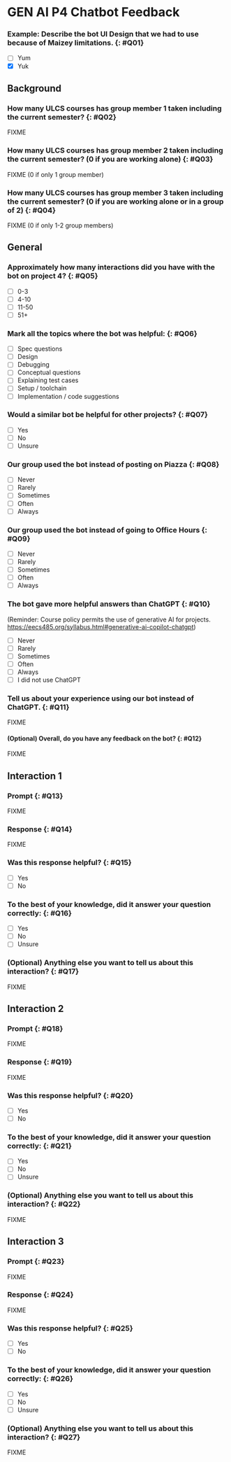 # GEN AI P4 Chatbot Feedback

### Example: Describe the bot UI Design that we had to use because of Maizey limitations. {: #Q01}
- [ ] Yum
- [x] Yuk

## Background

### How many ULCS courses has group member 1 taken including the current semester? {: #Q02}
FIXME
### How many ULCS courses has group member 2 taken including the current semester? (0 if you are working alone) {: #Q03}
FIXME (0 if only 1 group member)
### How many ULCS courses has group member 3 taken including the current semester? (0 if you are working alone or in a group of 2) {: #Q04}
FIXME (0 if only 1-2 group members)

## General
### Approximately how many interactions did you have with the bot on project 4? {: #Q05}
- [ ] 0-3
- [ ] 4-10
- [ ] 11-50
- [ ] 51+

### Mark all the topics where the bot was helpful: {: #Q06}
- [ ] Spec questions
- [ ] Design
- [ ] Debugging
- [ ] Conceptual questions
- [ ] Explaining test cases
- [ ] Setup / toolchain
- [ ] Implementation / code suggestions

### Would a similar bot be helpful for other projects? {: #Q07}
- [ ] Yes
- [ ] No
- [ ] Unsure

### Our group used the bot instead of posting on Piazza {: #Q08}
- [ ] Never
- [ ] Rarely
- [ ] Sometimes
- [ ] Often
- [ ] Always

### Our group used the bot instead of going to Office Hours {: #Q09}
- [ ] Never
- [ ] Rarely
- [ ] Sometimes
- [ ] Often
- [ ] Always

### The bot gave more helpful answers than ChatGPT {: #Q10}
(Reminder: Course policy permits the use of generative AI for projects. https://eecs485.org/syllabus.html#generative-ai-copilot-chatgpt)
- [ ] Never
- [ ] Rarely
- [ ] Sometimes
- [ ] Often
- [ ] Always
- [ ] I did not use ChatGPT

### Tell us about your experience using our bot instead of ChatGPT. {: #Q11}
FIXME

#### (Optional) Overall, do you have any feedback on the bot? {: #Q12}
FIXME

## Interaction 1
### Prompt {: #Q13}
FIXME

### Response {: #Q14}
FIXME

### Was this response helpful? {: #Q15}
- [ ] Yes
- [ ] No

### To the best of your knowledge, did it answer your question correctly: {: #Q16}
- [ ] Yes
- [ ] No
- [ ] Unsure

### (Optional) Anything else you want to tell us about this interaction? {: #Q17}
FIXME

## Interaction 2
### Prompt {: #Q18}
FIXME

### Response {: #Q19}
FIXME

### Was this response helpful? {: #Q20}
- [ ] Yes
- [ ] No

### To the best of your knowledge, did it answer your question correctly: {: #Q21}
- [ ] Yes
- [ ] No
- [ ] Unsure

### (Optional) Anything else you want to tell us about this interaction? {: #Q22}
FIXME

## Interaction 3
### Prompt {: #Q23}
FIXME

### Response {: #Q24}
FIXME

### Was this response helpful? {: #Q25}
- [ ] Yes
- [ ] No

### To the best of your knowledge, did it answer your question correctly: {: #Q26}
- [ ] Yes
- [ ] No
- [ ] Unsure

### (Optional) Anything else you want to tell us about this interaction? {: #Q27}
FIXME
